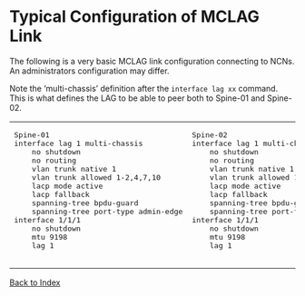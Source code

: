 
# Typical Configuration of MCLAG Link

The following is a very basic MCLAG link configuration connecting to NCNs. An administrators configuration may differ. 

Note the ‘multi-chassis’ definition after the `interface lag xx` command. This is what defines the LAG to be able to peer both to Spine-01 and Spine-02.

<table>

<td>
<pre>
Spine-01
interface lag 1 multi-chassis
    no shutdown
    no routing
    vlan trunk native 1
    vlan trunk allowed 1-2,4,7,10
    lacp mode active
    lacp fallback
    spanning-tree bpdu-guard
    spanning-tree port-type admin-edge
interface 1/1/1
    no shutdown
    mtu 9198
    lag 1

</td>
</pre>

<td>
<pre>
Spine-02
interface lag 1 multi-chassis
    no shutdown
    no routing
    vlan trunk native 1
    vlan trunk allowed 1-2,4,7,10
    lacp mode active
    lacp fallback
    spanning-tree bpdu-guard
    spanning-tree port-type admin-edge
interface 1/1/1
    no shutdown
    mtu 9198
    lag 1


</td>
</pre>
</table>

[Back to Index](../index_aruba.md)